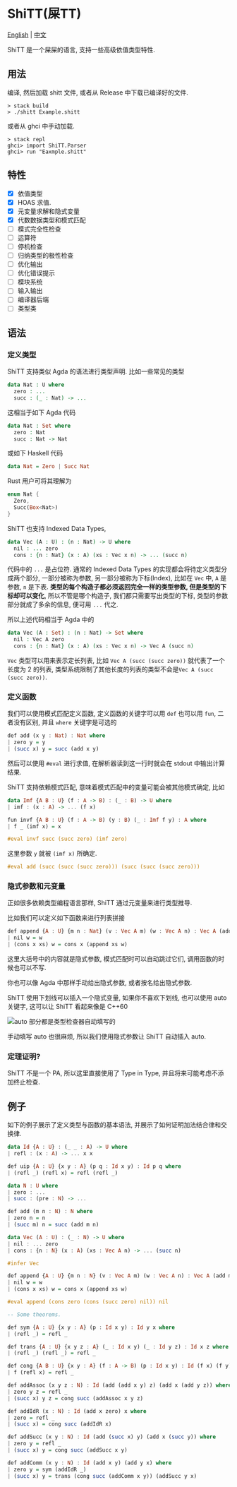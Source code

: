 # ShiTT(屎TT)

[English](./README.md) | [中文]()

ShiTT 是一个屎屎的语言, 支持一些高级依值类型特性.

## 用法

编译, 然后加载 shitt 文件, 或者从 Release 中下载已编译好的文件.

```
> stack build 
> ./shitt Example.shitt
```

或者从 ghci 中手动加载.

```
> stack repl 
ghci> import ShiTT.Parser 
ghci> run "Eaxmple.shitt"
```

## 特性

- [x] 依值类型
- [x] HOAS 求值.
- [x] 元变量求解和隐式变量
- [x] 代数数据类型和模式匹配
- [ ] 模式完全性检查
- [ ] 运算符
- [ ] 停机检查
- [ ] 归纳类型的极性检查
- [ ] 优化输出
- [ ] 优化错误提示
- [ ] 模块系统
- [ ] 输入输出
- [ ] 编译器后端
- [ ] 类型类

## 语法

### 定义类型

ShiTT 支持类似 Agda 的语法进行类型声明. 比如一些常见的类型

```agda
data Nat : U where 
  zero : ... 
  succ : (_ : Nat) -> ...
```

这相当于如下 Agda 代码

```agda
data Nat : Set where
  zero : Nat 
  succ : Nat -> Nat
```

或如下 Haskell 代码

```haskell
data Nat = Zero | Succ Nat
```

Rust 用户可将其理解为

```rust
enum Nat {
  Zero,
  Succ(Box<Nat>)
}
```

ShiTT 也支持 Indexed Data Types,

```agda
data Vec (A : U) : (n : Nat) -> U where 
  nil : ... zero
  cons : {n : Nat} (x : A) (xs : Vec x n) -> ... (succ n)
```

代码中的 `...` 是占位符. 通常的 Indexed Data Types 的实现都会将待定义类型分成两个部分, 一部分被称为参数, 另一部分被称为下标(Index), 比如在 `Vec` 中, `A` 是参数, `n` 是下表. **类型的每个构造子都必须返回完全一样的类型参数, 但是类型的下标却可以变化**, 所以不管是哪个构造子, 我们都只需要写出类型的下标, 类型的参数部分就成了多余的信息, 便可用 `...` 代之.

所以上述代码相当于 Agda 中的

```agda
data Vec (A : Set) : (n : Nat) -> Set where 
  nil : Vec A zero
  cons : {n : Nat} (x : A) (xs : Vec x n) -> Vec A (succ n)
```

`Vec` 类型可以用来表示定长列表, 比如 `Vec A (succ (succ zero))` 就代表了一个长度为 2 的列表, 类型系统限制了其他长度的列表的类型不会是`Vec A (succ (succ zero))`.

### 定义函数

我们可以使用模式匹配定义函数, 定义函数的关键字可以用 `def` 也可以用 `fun`, 二者没有区别, 并且 `where` 关键字是可选的

```haskell
def add (x y : Nat) : Nat where 
| zero y = y 
| (succ x) y = succ (add x y)
```

然后可以使用 `#eval` 进行求值, 在解析器读到这一行时就会在 stdout 中输出计算结果.

ShiTT 支持依赖模式匹配, 意味着模式匹配中的变量可能会被其他模式确定, 比如

```haskell
data Imf {A B : U} (f : A -> B) : (_ : B) -> U where 
| imf : (x : A) -> ... (f x) 

fun invf {A B : U} (f : A -> B) (y : B) (_ : Imf f y) : A where 
| f _ (imf x) = x  

#eval invf succ (succ zero) (imf zero)
```

这里参数 `y` 就被 `(imf x)` 所确定.

```haskell
#eval add (succ (succ (succ zero))) (succ (succ (succ zero)))
```

### 隐式参数和元变量

正如很多依赖类型编程语言那样, ShiTT 通过元变量来进行类型推导.

比如我们可以定义如下函数来进行列表拼接

```haskell
def append {A : U} {m n : Nat} (v : Vec A m) (w : Vec A n) : Vec A (add m n) 
| nil w = w
| (cons x xs) w = cons x (append xs w)
```

这里大括号中的内容就是隐式参数, 模式匹配时可以自动跳过它们, 调用函数的时候也可以不写.

你也可以像 Agda 中那样手动给出隐式参数, 或者按名给出隐式参数.

ShiTT 使用下划线可以插入一个隐式变量, 如果你不喜欢下划线, 也可以使用 auto 关键字, 这可以让 ShiTT 看起来像是 C++60

![auto 部分都是类型检查器自动填写的](./auto.png)

手动填写 auto 也很麻烦, 所以我们使用隐式参数让 ShiTT 自动插入 auto.

### 定理证明?

ShiTT 不是一个 PA, 所以这里直接使用了 Type in Type, 并且将来可能考虑不添加终止检查.

## 例子

如下的例子展示了定义类型与函数的基本语法, 并展示了如何证明加法结合律和交换律.

```haskell
data Id {A : U} : (_ _ : A) -> U where 
| refl : (x : A) -> ... x x

def uip {A : U} {x y : A} (p q : Id x y) : Id p q where 
| (refl _) (refl x) = refl (refl _)

data N : U where  
| zero : ...  
| succ : (pre : N) -> ...  

def add (m n : N) : N where  
| zero n = n
| (succ m) n = succ (add m n)

data Vec (A : U) : (_ : N) -> U where 
| nil : ... zero 
| cons : {n : N} (x : A) (xs : Vec A n) -> ... (succ n)

#infer Vec

def append {A : U} {m n : N} (v : Vec A m) (w : Vec A n) : Vec A (add m n) 
| nil w = w
| (cons x xs) w = cons x (append xs w)

#eval append (cons zero (cons (succ zero) nil)) nil

-- Some theorems.

def sym {A : U} {x y : A} (p : Id x y) : Id y x where 
| (refl _) = refl _

def trans {A : U} {x y z : A} (_ : Id x y) (_ : Id y z) : Id x z where 
| (refl _) (refl _) = refl _ 

def cong {A B : U} {x y : A} (f : A -> B) (p : Id x y) : Id (f x) (f y) where 
| f (refl x) = refl _

def addAssoc (x y z : N) : Id (add (add x y) z) (add x (add y z)) where 
| zero y z = refl _
| (succ x) y z = cong succ (addAssoc x y z) 

def addIdR (x : N) : Id (add x zero) x where 
| zero = refl _ 
| (succ x) = cong succ (addIdR x)

def addSucc (x y : N) : Id (add (succ x) y) (add x (succ y)) where 
| zero y = refl _ 
| (succ x) y = cong succ (addSucc x y)

def addComm (x y : N) : Id (add x y) (add y x) where 
| zero y = sym (addIdR _)
| (succ x) y = trans (cong succ (addComm x y)) (addSucc y x)


```